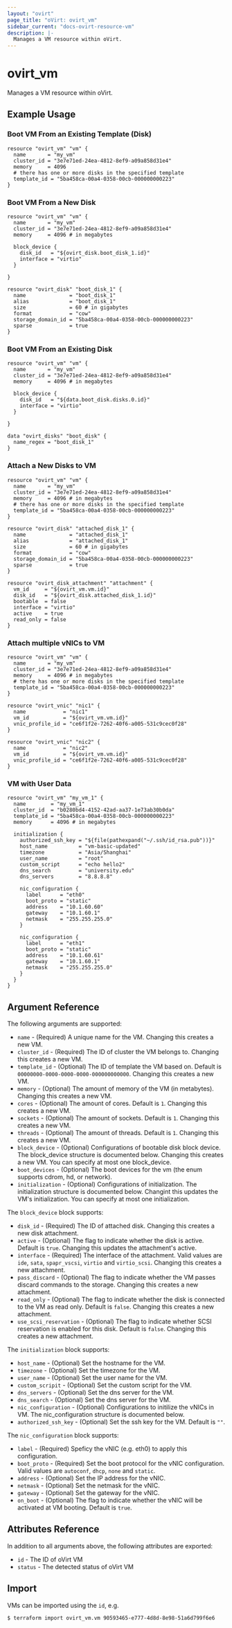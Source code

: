 ```yaml
---
layout: "ovirt"
page_title: "oVirt: ovirt_vm"
sidebar_current: "docs-ovirt-resource-vm"
description: |-
  Manages a VM resource within oVirt.
---
```


# ovirt\_vm

Manages a VM resource within oVirt.

## Example Usage

### Boot VM From an Existing Template (Disk)

```hcl
resource "ovirt_vm" "vm" {
  name       = "my_vm"
  cluster_id = "3e7e71ed-24ea-4812-8ef9-a09a858d31e4"
  memory     = 4096
  # there has one or more disks in the specified template
  template_id = "5ba458ca-00a4-0358-00cb-000000000223"
}
```

### Boot VM From a New Disk

```hcl
resource "ovirt_vm" "vm" {
  name       = "my_vm"
  cluster_id = "3e7e71ed-24ea-4812-8ef9-a09a858d31e4"
  memory     = 4096 # in megabytes

  block_device {
    disk_id   = "${ovirt_disk.boot_disk_1.id}"
    interface = "virtio"
  }

}

resource "ovirt_disk" "boot_disk_1" {
  name              = "boot_disk_1"
  alias             = "boot_disk_1"
  size              = 60 # in gigabytes
  format            = "cow"
  storage_domain_id = "5ba458ca-00a4-0358-00cb-000000000223"
  sparse            = true
}
```

### Boot VM From an Existing Disk

```hcl
resource "ovirt_vm" "vm" {
  name       = "my_vm"
  cluster_id = "3e7e71ed-24ea-4812-8ef9-a09a858d31e4"
  memory     = 4096 # in megabytes

  block_device {
    disk_id   = "${data.boot_disk.disks.0.id}"
    interface = "virtio"
  }

}

data "ovirt_disks" "boot_disk" {
  name_regex = "boot_disk_1"
}
```

### Attach a New Disks to VM

```hcl
resource "ovirt_vm" "vm" {
  name       = "my_vm"
  cluster_id = "3e7e71ed-24ea-4812-8ef9-a09a858d31e4"
  memory     = 4096 # in megabytes
  # there has one or more disks in the specified template
  template_id = "5ba458ca-00a4-0358-00cb-000000000223"
}

resource "ovirt_disk" "attached_disk_1" {
  name              = "attached_disk_1"
  alias             = "attached_disk_1"
  size              = 60 # in gigabytes
  format            = "cow"
  storage_domain_id = "5ba458ca-00a4-0358-00cb-000000000223"
  sparse            = true
}

resource "ovirt_disk_attachment" "attachment" {
  vm_id     = "${ovirt_vm.vm.id}"
  disk_id   = "${ovirt_disk.attached_disk_1.id}"
  bootable  = false
  interface = "virtio"
  active    = true
  read_only = false
}
```

### Attach multiple vNICs to VM

```hcl
resource "ovirt_vm" "vm" {
  name       = "my_vm"
  cluster_id = "3e7e71ed-24ea-4812-8ef9-a09a858d31e4"
  memory     = 4096 # in megabytes
  # there has one or more disks in the specified template
  template_id = "5ba458ca-00a4-0358-00cb-000000000223"
}

resource "ovirt_vnic" "nic1" {
  name            = "nic1"
  vm_id           = "${ovirt_vm.vm.id}"
  vnic_profile_id = "ce6f1f2e-7262-40f6-a005-531c9cec0f28"
}

resource "ovirt_vnic" "nic2" {
  name            = "nic2"
  vm_id           = "${ovirt_vm.vm.id}"
  vnic_profile_id = "ce6f1f2e-7262-40f6-a005-531c9cec0f28"
}
```

### VM with User Data

```hcl
resource "ovirt_vm" "my_vm_1" {
  name        = "my_vm_1"
  cluster_id  = "b0280bd4-4152-42ad-aa37-1e73ab30b0da"
  template_id = "5ba458ca-00a4-0358-00cb-000000000223"
  memory      = 4096 # in megabytes

  initialization {
    authorized_ssh_key = "${file(pathexpand("~/.ssh/id_rsa.pub"))}"
    host_name          = "vm-basic-updated"
    timezone           = "Asia/Shanghai"
    user_name          = "root"
    custom_script      = "echo hello2"
    dns_search         = "university.edu"
    dns_servers        = "8.8.8.8"

    nic_configuration {
      label      = "eth0"
      boot_proto = "static"
      address    = "10.1.60.60"
      gateway    = "10.1.60.1"
      netmask    = "255.255.255.0"
    }

    nic_configuration {
      label      = "eth1"
      boot_proto = "static"
      address    = "10.1.60.61"
      gateway    = "10.1.60.1"
      netmask    = "255.255.255.0"
    }
  }
}
```

## Argument Reference

The following arguments are supported:

* `name` - (Required) A unique name for the VM. Changing this creates a new VM.
* `cluster_id` - (Required) The ID of cluster the VM belongs to. Changing this creates a new VM.
* `template_id` - (Optional) The ID of template the VM based on. Default is `00000000-0000-0000-0000-000000000000`. Changing this creates a new VM.
* `memory` - (Optional) The amount of memory of the VM (in metabytes). Changing this creates a new VM.
* `cores` - (Optional) The amount of cores. Default is `1`. Changing this creates a new VM.
* `sockets` - (Optional) The amount of sockets. Default is `1`. Changing this creates a new VM.
* `threads` - (Optional) The amount of threads. Default is `1`. Changing this creates a new VM.
* `block_device` - (Optional) Configurations of bootable disk block device. The block_device structure is documented below. Changing this creates a new VM. You can specify at most one block_device.
* `boot_devices` - (Optional) The boot devices for the vm (the enum supports cdrom, hd, or network).
* `initialization` - (Optional) Configurations of initialization. The initialization structure is documented below. Changint this updates the VM's initialization. You can specify at most one initialization.

The `block_device` block supports:

* `disk_id` - (Required) The ID of attached disk. Changing this creates a new disk attachment.
* `active` - (Optional) The flag to indicate whether the disk is active. Default is `true`. Changing this updates the attachment's active.
* `interface` - (Required) The interface of the attachment. Valid values are `ide`, `sata`, `spapr_vscsi`, `virtio` and `virtio_scsi`. Changing this creates a new attachment.
* `pass_discard` - (Optional) The flag to indicate whether the VM passes discard commands to the storage. Changing this creates a new attachment.
* `read_only` - (Optional) The flag to indicate whether the disk is connected to the VM as read only. Default is `false`. Changing this creates a new attachment.
* `use_scsi_reservation` - (Optional) The flag to indicate whether SCSI reservation is enabled for this disk. Default is `false`. Changing this creates a new attachment.

The `initialization` block supports:

* `host_name` - (Optional) Set the hostname for the VM.
* `timezone` - (Optional) Set the timezone for the VM.
* `user_name` - (Optional) Set the user name for the VM.
* `custom_scripit` - (Optional) Set the custom script for the VM.
* `dns_servers` - (Optional) Set the dns server for the VM.
* `dns_search` - (Optional) Set the dns server for the VM.
* `nic_configuration` - (Optional) Configurations to initilize the vNICs in VM. The nic_configuration structure is documented below. 
* `authorized_ssh_key` - (Optional) Set the ssh key for the VM. Default is `""`.

The `nic_configuration` block supports:

* `label` - (Required) Speficy the vNIC (e.g. eth0) to apply this configuration.
* `boot_proto` - (Required) Set the boot protocol for the vNIC configuration. Valid values are `autoconf`, `dhcp`, `none` and `static`.
* `address` - (Optional) Set the IP address for the vNIC.
* `netmask` - (Optional) Set the netmask for the vNIC.
* `gateway` - (Optional) Set the gateway for the vNIC.
* `on_boot` - (Optional) The flag to indicate whether the vNIC will be activated at VM booting. Default is `true`.

## Attributes Reference

In addition to all arguments above, the following attributes are exported:

* `id` - The ID of oVirt VM
* `status` - The detected status of oVirt VM

## Import

VMs can be imported using the `id`, e.g.

```
$ terraform import ovirt_vm.vm 90593465-e777-4d8d-8e98-51a6d799f6e6
```

